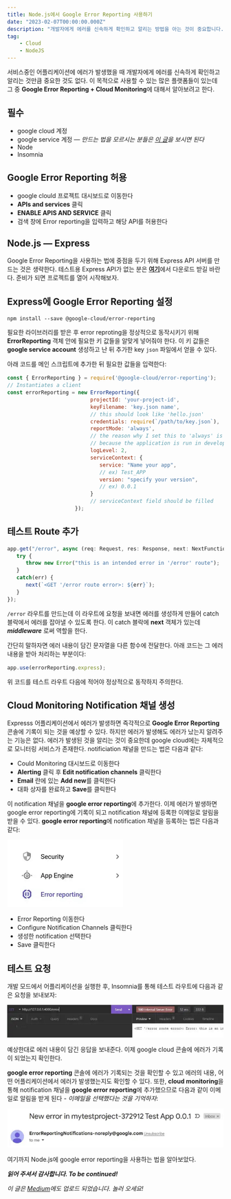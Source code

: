 ```yaml
---
title: Node.js에서 Google Error Reporting 사용하기
date: "2023-02-07T00:00:00.000Z"
description: "개발자에게 에러를 신속하게 확인하고 알리는 방법을 아는 것이 중요합니다. Google Error Reporting을 통해 그 방법을 구현하는 방법을 알아봅니다."
tag: 
    - Cloud
    - NodeJS
---
```


서비스중인 어플리케이션에 에러가 발생했을 때 개발자에게 에러를 신속하게 확인하고 알리는 것만큼 중요한 것도 없다. 이 목적으로 사용할 수 있는 많은 플랫폼들이 있는데 그 중 **Google Error Reporting + Cloud Monitoring**에 대해서 알아보려고 한다.

## 필수
- google cloud 계정
- google service 계정 — _만드는 법을 모르시는 분들은 [이 글](https://shkim04.github.io/nodejs-에서-google-sheet-사용하는법)을 보시면 된다_
- Node
- Insomnia

## Google Error Reporting 허용
- google clould 프로젝트 대시보드로 이동한다
- **APIs and services** 클릭
- **ENABLE APIS AND SERVICE** 클릭
- 검색 창에 Error reporting을 입력하고 해당 API를 허용한다

## Node.js — Express
Google Error Reporting을 사용하는 법에 중점을 두기 위해 Express API 서버를 만드는 것은 생략한다. 테스트용 Express API가 없는 분은 [**여기**](https://github.com/shkim04/express_typescript_simple_api)에서 다운로드 받길 바란다. 준비가 되면 프로젝트를 열어 시작해보자.

##  Express에 Google Error Reporting 설정
```
npm install --save @google-cloud/error-reporting
```
필요한 라이브러리를 받은 후 error reproting을 정상적으로 동작시키기 위해 **ErrorReporting** 객체 안에 필요한 키 값들을 알맞게 넣어줘야 한다. 이 키 값들은 **google service account** 생성하고 난 뒤 추가한 key `json` 파일에서 얻을 수 있다. 

아래 코드를 메인 스크립트에 추가한 뒤 필요한 값들을 입력한다:

```js
const { ErrorReporting } = require('@google-cloud/error-reporting');
// Instantiates a client
const errorReporting = new ErrorReporting({
                           projectId: 'your-project-id',
                           keyFilename: 'key.json name',
                           // this should look like 'hello.json'
                           credentials: require(`/path/to/key.json`),
                           reportMode: 'always',
                           // the reason why I set this to 'always' is 
                           // because the application is run in development mode
                           logLevel: 2,
                           serviceContext: {
                              service: "Name your app",
                              // ex) Test_APP
                              version: "specify your version",
                              // ex) 0.0.1
                           }
                           // serviceContext field should be filled
                      });
```

## 테스트 Route 추가
```js
app.get("/error", async (req: Request, res: Response, next: NextFunction): Promise<void> => {
   try {
      throw new Error("this is an intended error in '/error' route");
   }
   catch(err) {
      next(`<GET '/error route error>: ${err}`);
   }
});
```
`/error` 라우트를 만드는데 이 라우트에 요청을 보내면 에러를 생성하게 만들어 catch 블락에서 에러를 잡아낼 수 있도록 한다. 이 catch 블락에 **next** 객체가 있는데 _**middleware**_ 로써 역할을 한다. 

간단히 말하자면 에러 내용이 담긴 문자열을 다른 함수에 전달한다. 아래 코드는 그 에러 내용을 받아 처리하는 부분이다:

```js
app.use(errorReporting.express);
```

위 코드를 테스트 라우트 다음에 적어야 정상적으로 동작하지 주의한다.

## Cloud Monitoring Notification 채널 생성
Expresss 어플리케이션에서 에러가 발생하면 즉각적으로 **Google Error Reporting** 콘솔에 기록이 되는 것을 예상할 수 있다. 하지만 에러가 발생해도 에러가 났는지 알려주는 기능은 없다. 에러가 발생된 것을 알리는 것이 중요한데 google cloud에는 자체적으로 모니터링 서비스가 존재한다. notificiation 채널을 만드는 법은 다음과 같다:

- Could Monitoring 대시보드로 이동한다
- **Alerting** 클릭 후 **Edit notification channels** 클릭한다
- **Email** 란에 있는 **Add new**를 클릭한다
- 대화 상자를 완료하고 **Save**를 클릭한다

이 notification 채널을 **google error reporting**에 추가한다. 이제 에러가 발생하면 google error reporting에 기록이 되고 notification 채널에 등록한 이메일로 알림을 받을 수 있다. **google error reporting**에 notification 채널을 등록하는 법은 다음과 같다:

![error-reporting](../imgs/9/error-reporting.png)

- Error Reporting 이동한다
- Configure Notification Channels 클릭한다
- 생성한 notification 선택한다
- Save 클릭한다

## 테스트 요청
개발 모드에서 어플리케이션을 실행한 후, Insomnia를 통해 테스트 라우트에 다음과 같은 요청을 보내보자:

![insomnia-request](../imgs/9/insomnia-request.png)

예상한대로 에러 내용이 담긴 응답을 보내준다. 이제 google cloud 콘솔에 에러가 기록이 되었는지 확인한다.

**google error reporting** 콘솔에 에러가 기록되는 것을 확인할 수 있고 에러의 내용, 어떤 어플리케이션에서 에러가 발생했는지도 확인할 수 있다. 또한, **cloud monitoring**을 통해 notification 채널을 **google error reporting**에 추가했으므로 다음과 같이 이메일로 알림을 받게 된다 - _이메일을 선택했다는 것을 기억하자_:

![alert-mail](../imgs/9/alert-mail.png)

여기까지 Node.js에 google error reporting을 사용하는 법을 알아보았다.

_**읽어 주셔서 감사합니다. To be continued!**_

_이 글은 [Medium](https://medium.com/@shkim04/how-to-use-google-error-reporting-on-node-js-45b0a6b3054c)에도 업로드 되었습니다._
_놀러 오세요!_